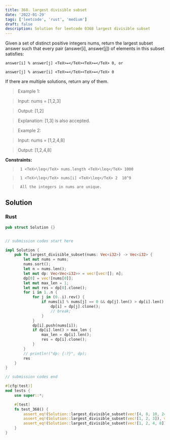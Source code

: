 ```yaml
---
title: 368. largest divisible subset
date: '2022-01-29'
tags: ['leetcode', 'rust', 'medium']
draft: false
description: Solution for leetcode 0368 largest divisible subset
---
```


 

  Given a set of distinct positive integers nums, return the largest subset answer such that every pair (answer[i], answer[j]) of elements in this subset satisfies:

  

  	answer[i] % answer[j] <TeX>=</TeX><TeX>=</TeX> 0, or

  	answer[j] % answer[i] <TeX>=</TeX><TeX>=</TeX> 0

  

  If there are multiple solutions, return any of them.

   

 >   Example 1:

  

 >   Input: nums <TeX>=</TeX> [1,2,3]

 >   Output: [1,2]

 >   Explanation: [1,3] is also accepted.

  

 >   Example 2:

  

 >   Input: nums <TeX>=</TeX> [1,2,4,8]

 >   Output: [1,2,4,8]

  

   

  **Constraints:**

  

 >   	1 <TeX>\leq</TeX> nums.length <TeX>\leq</TeX> 1000

 >   	1 <TeX>\leq</TeX> nums[i] <TeX>\leq</TeX> 2  10^9

 >   	All the integers in nums are unique.


## Solution
### Rust
```rust
pub struct Solution {}


// submission codes start here

impl Solution {
    pub fn largest_divisible_subset(nums: Vec<i32>) -> Vec<i32> {
        let mut nums = nums;
        nums.sort();
        let n = nums.len();
        let mut dp: Vec<Vec<i32>> = vec![vec![]; n];
        dp[0] = vec![nums[0]];
        let mut max_len = 1;
        let mut res = dp[0].clone();
        for i in 1..n {
            for j in (0..i).rev() {
                if nums[i] % nums[j] == 0 && dp[j].len() > dp[i].len() {
                    dp[i] = dp[j].clone();
                    // break;
                }
            }
            dp[i].push(nums[i]);
            if dp[i].len() > max_len {
                max_len = dp[i].len();
                res = dp[i].clone();
            }
        }
        // println!("dp: {:?}", dp);
        res
    }
}

// submission codes end

#[cfg(test)]
mod tests {
    use super::*;

    #[test]
    fn test_368() {
        assert_eq!(Solution::largest_divisible_subset(vec![4, 8, 10, 240]), vec![4, 8, 240]);
        assert_eq!(Solution::largest_divisible_subset(vec![1, 2, 3]), vec![1, 2]);
        assert_eq!(Solution::largest_divisible_subset(vec![1, 2, 4, 8]), vec![1, 2, 4, 8]);
    }
}

```
